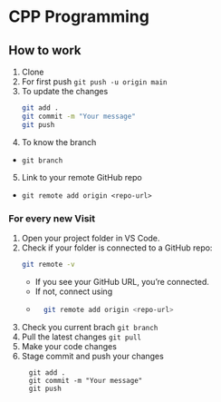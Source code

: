 # CPP Programming
## How to work
1. Clone
2. For first push `git push -u origin main`
3. To update the changes 
   ```bash
   git add .
   git commit -m "Your message"
   git push
   ```
4. To know the branch
  - `git branch`
5. Link to your remote GitHub repo
  - `git remote add origin <repo-url>`

### For every new Visit
1. Open your project folder in VS Code.
2. Check if your folder is connected to a GitHub repo:
   ```bash
   git remote -v
   ```
    - If you see your GitHub URL, you’re connected.
    - If not, connect using
    - ```bash
        git remote add origin <repo-url>
      ```
  3. Check you current brach `git branch`
  4. Pull the latest changes `git pull`
  5. Make your code changes
  6. Stage commit and push your changes
   ```  
        git add .
        git commit -m "Your message"
        git push
   ```